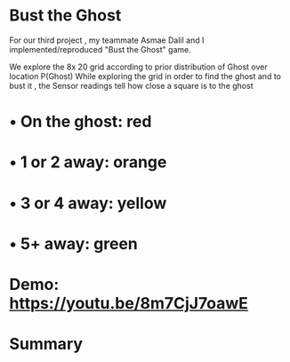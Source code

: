 # Bust the Ghost
For our third project , my teammate Asmae Dalil and I  implemented/reproduced "Bust the Ghost" game. 

We explore the 8x 20 grid  according to prior distribution of Ghost over location P(Ghost)  While exploring the grid in order to find the ghost and to bust it , the Sensor readings tell how close a square is to the ghost

# •	On the ghost: red
# •	1 or 2 away: orange
# •	3 or 4 away: yellow
# •	 5+ away: green  

# Demo: https://youtu.be/8m7CjJ7oawE
# Summary 

